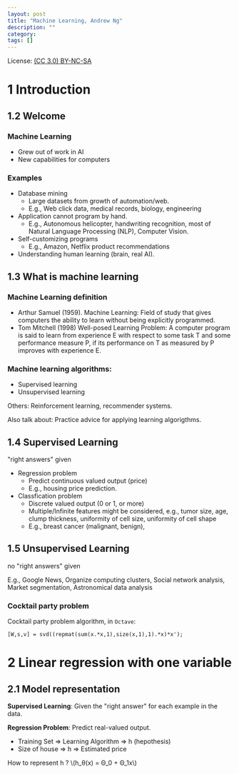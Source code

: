 ```yaml
---
layout: post
title: "Machine Learning, Andrew Ng"
description: ""
category: 
tags: []
---
```

<script type="text/javascript" src="http://cdn.mathjax.org/mathjax/latest/MathJax.js?config=default"></script>

License: [(CC 3.0) BY-NC-SA](http://creativecommons.org/licenses/by-nc-sa/3.0/)

# 1 Introduction

## 1.2 Welcome

### Machine Learning

* Grew out of work in AI
* New capabilities for computers

### Examples

* Database mining
    * Large datasets from growth of automation/web.
    * E.g., Web click data, medical records, biology, engineering
* Application cannot program by hand.
    * E.g., Autonomous helicopter, handwriting recognition, most of Natural Language Processing (NLP), Computer Vision.
* Self-customizing programs
    * E.g., Amazon, Netflix product recommendations
* Understanding human learning (brain, real AI).

## 1.3 What is machine learning

### Machine Learning definition

* Arthur Samuel (1959). Machine Learning: Field of study that gives computers the ability to learn without being explicitly programmed.
* Tom Mitchell (1998) Well-posed Learning Problem: A computer program is said to learn from experience E with respect to some task T and some performance measure P, if its performance on T as measured by P improves with experience E.

### Machine learning algorithms:

* Supervised learning
* Unsupervised learning

Others: Reinforcement learning, recommender systems.

Also talk about: Practice advice for applying learning algorigthms.

## 1.4 Supervised Learning

"right answers" given

* Regression problem
    * Predict continuous valued output (price)
    * E.g., housing price prediction.
* Classfication problem
    * Discrete valued output (0 or 1, or more)
    * Multiple/Infinite features might be considered, e.g., tumor size, age, clump thickness, uniformity of cell size, uniformity of cell shape
    * E.g., breast cancer (malignant, benign),

## 1.5 Unsupervised Learning

no "right answers" given

E.g., Google News, Organize computing clusters, Social network analysis, Market segmentation, Astronomical data analysis

### Cocktail party problem

Cocktail party problem algorithm, in ``Octave``:

``[W,s,v] = svd((repmat(sum(x.*x,1),size(x,1),1).*x)*x');``

# 2 Linear regression with one variable

## 2.1 Model representation

**Supervised Learning**: Given the "right answer" for each example in the data.

**Regression Problem**: Predict real-valued output.

* Training Set => Learning Algorithm => h (hepothesis)
* Size of house => h => Estimated price

How to represent h ? \\(h_θ(x) = Θ_0 + Θ_1x\\)


